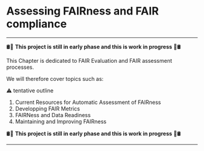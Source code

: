 # Assessing FAIRness and FAIR compliance

___

:oil_drum::construction: **This project is still in early phase and this is work in progress** :construction::oil_drum:

This Chapter is dedicated to FAIR Evaluation and FAIR assessment processes.

We will therefore cover topics such as:

:warning: tentative outline

1. Current Resources for Automatic Assessment of FAIRness
2. Developping FAIR Metrics 
3. FAIRNess and Data Readiness
4. Maintaining and Improving FAIRness

:oil_drum::construction: **This project is still in early phase and this is work in progress** :construction::oil_drum:

___